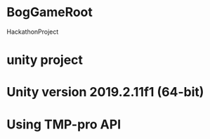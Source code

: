 # BogGameRoot
HackathonProject
# unity project
# Unity version 2019.2.11f1 (64-bit)
# Using TMP-pro API
